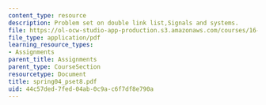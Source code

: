 ```yaml
---
content_type: resource
description: Problem set on double link list,Signals and systems.
file: https://ol-ocw-studio-app-production.s3.amazonaws.com/courses/16-01-unified-engineering-i-ii-iii-iv-fall-2005-spring-2006/44c57ded7fed04ab0c9ac6f7df8e790a_spring04_pset8.pdf
file_type: application/pdf
learning_resource_types:
- Assignments
parent_title: Assignments
parent_type: CourseSection
resourcetype: Document
title: spring04_pset8.pdf
uid: 44c57ded-7fed-04ab-0c9a-c6f7df8e790a
---
```

